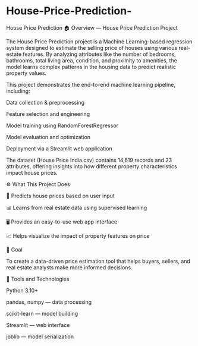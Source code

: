 # House-Price-Prediction-
House Price Prediction
🏠 Overview — House Price Prediction Project

The House Price Prediction project is a Machine Learning-based regression system designed to estimate the selling price of houses using various real-estate features.
By analyzing attributes like the number of bedrooms, bathrooms, total living area, condition, and proximity to amenities, the model learns complex patterns in the housing data to predict realistic property values.

This project demonstrates the end-to-end machine learning pipeline, including:

Data collection & preprocessing

Feature selection and engineering

Model training using RandomForestRegressor

Model evaluation and optimization

Deployment via a Streamlit web application


The dataset (House Price India.csv) contains 14,619 records and 23 attributes, offering insights into how different property characteristics impact house prices.


⚙️ What This Project Does

🧮 Predicts house prices based on user input

📊 Learns from real estate data using supervised learning

🖥️ Provides an easy-to-use web app interface

📈 Helps visualize the impact of property features on price


🎯 Goal

To create a data-driven price estimation tool that helps buyers, sellers, and real estate analysts make more informed decisions.





🧠 Tools and Technologies

Python 3.10+

pandas, numpy — data processing

scikit-learn — model building

Streamlit — web interface

joblib — model serialization
